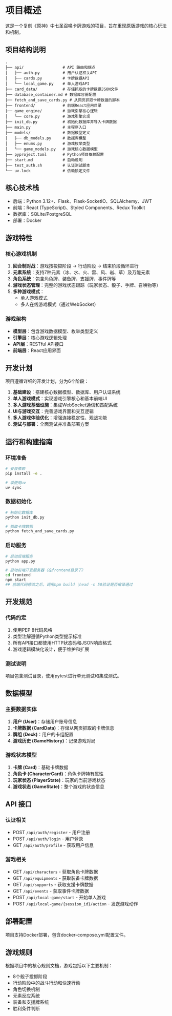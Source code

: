 # 项目概述

这是一个复刻《原神》中七圣召唤卡牌游戏的项目，旨在重现原版游戏的核心玩法和机制。

## 项目结构说明

```
.
├── api/                 # API 路由和端点
│   ├── auth.py          # 用户认证相关API
│   ├── cards.py         # 卡牌数据API
│   └── local_game.py    # 单人游戏API
├── card_data/           # 存储抓取的卡牌数据JSON文件
├── database_container.md # 数据库容器配置
├── fetch_and_save_cards.py # 从网页抓取卡牌数据的脚本
├── frontend/            # 前端React应用目录
├── game_engine/         # 游戏引擎核心逻辑
│   └── core.py          # 游戏引擎实现
├── init_db.py           # 初始化数据库并导入卡牌数据
├── main.py              # 主程序入口
├── models/              # 数据模型定义
│   ├── db_models.py     # 数据库模型
│   ├── enums.py         # 游戏枚举类型
│   └── game_models.py   # 游戏核心数据模型
├── pyproject.toml       # Python项目依赖配置
├── start.md             # 启动说明
├── test_auth.sh         # 认证测试脚本
└── uv.lock              # 依赖锁定文件
```

## 核心技术栈

- 后端：Python 3.12+、Flask、Flask-SocketIO、SQLAlchemy、JWT
- 前端：React (TypeScript)、Styled Components、Redux Toolkit
- 数据库：SQLite/PostgreSQL
- 部署：Docker

## 游戏特性

### 核心游戏机制

1. **回合制对战**：游戏按投掷阶段 → 行动阶段 → 结束阶段循环进行
2. **元素系统**：支持7种元素（冰、水、火、雷、风、岩、草）及万能元素
3. **角色系统**：包含角色牌、装备牌、支援牌、事件牌等
4. **游戏状态管理**：完整的游戏状态跟踪（玩家状态、骰子、手牌、召唤物等）
5. **多种游戏模式**：
   - 单人游戏模式
   - 多人在线游戏模式（通过WebSocket）

### 游戏架构

- **模型层**：包含游戏数据模型、枚举类型定义
- **引擎层**：核心游戏逻辑处理
- **API层**：RESTful API接口
- **前端层**：React应用界面

## 开发计划

项目遵循详细的开发计划，分为6个阶段：

1. **基础建设**：搭建核心数据模型、数据库、用户认证系统
2. **单人游戏模式**：实现游戏引擎核心和基本前端UI
3. **多人游戏基础设施**：集成WebSocket通信和匹配系统
4. **UI与游戏交互**：完善游戏界面和交互逻辑
5. **多人游戏体验优化**：增强连接稳定性、观战功能
6. **测试与部署**：全面测试并准备部署方案

## 运行和构建指南

### 环境准备

```bash
# 安装依赖
pip install -e .

# 或使用uv
uv sync
```

### 数据初始化

```bash
# 初始化数据库
python init_db.py

# 抓取卡牌数据
python fetch_and_save_cards.py
```

### 启动服务

```bash
# 启动后端服务
python app.py

# 启动前端开发服务器（在frontend目录下）
cd frontend
npm start
## 前端代码修改之后，调用npm build |head -n 50验证是否编译通过
```

## 开发规范

### 代码约定

1. 使用PEP 8代码风格
2. 类型注解遵循Python类型提示标准
3. 所有API接口都使用HTTP状态码和JSON响应格式
4. 游戏逻辑模块化设计，便于维护和扩展

### 测试说明

项目包含测试目录，使用pytest进行单元测试和集成测试。

## 数据模型

### 主要数据实体

1. **用户 (User)**：存储用户账号信息
2. **卡牌数据 (CardData)**：存储从网页抓取的卡牌信息
3. **牌组 (Deck)**：用户的卡组配置
4. **游戏历史 (GameHistory)**：记录游戏对局

### 游戏状态模型

1. **卡牌 (Card)**：基础卡牌数据
2. **角色卡 (CharacterCard)**：角色卡牌特有属性
3. **玩家状态 (PlayerState)**：玩家的当前游戏状态
4. **游戏状态 (GameState)**：整个游戏的状态信息

## API 接口

### 认证相关

- POST `/api/auth/register` - 用户注册
- POST `/api/auth/login` - 用户登录
- GET `/api/auth/profile` - 获取用户信息

### 游戏相关

- GET `/api/characters` - 获取角色卡牌数据
- GET `/api/equipments` - 获取装备卡牌数据
- GET `/api/supports` - 获取支援卡牌数据
- GET `/api/events` - 获取事件卡牌数据
- POST `/api/local-game/start` - 开始单人游戏
- POST `/api/local-game/{session_id}/action` - 发送游戏动作

## 部署配置

项目支持Docker部署，包含docker-compose.yml配置文件。

## 游戏规则

根据项目中的核心规则文档，游戏包括以下主要机制：

- 8个骰子投掷阶段
- 行动阶段中的战斗行动和快速行动
- 角色切换机制
- 元素反应系统
- 装备和支援牌系统
- 胜利条件判断
